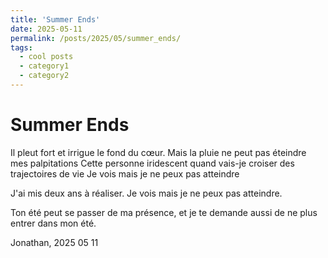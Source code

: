```yaml
---
title: 'Summer Ends'
date: 2025-05-11
permalink: /posts/2025/05/summer_ends/
tags:
  - cool posts
  - category1
  - category2
---
```


Summer Ends
======

Il pleut fort et irrigue le fond du cœur. 
Mais la pluie ne peut pas éteindre
mes palpitations
Cette personne iridescent
quand vais-je croiser des trajectoires de vie
Je vois mais je ne peux pas atteindre

J'ai mis deux ans à réaliser.
Je vois mais je ne peux pas atteindre.

Ton été peut se passer de ma présence, 
et je te demande aussi de ne plus entrer dans mon été. 

Jonathan, 2025 05 11
